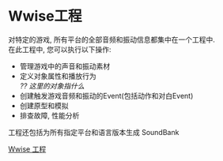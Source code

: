 ﻿Wwise工程
==
对特定的游戏, 所有平台的全部音频和振动信息都集中在一个工程中.  
在此工程中, 您可以执行以下操作:  
- 管理游戏中的声音和振动素材  
- 定义对象属性和播放行为  
_?? 这里的对象指什么_  
- 创建触发游戏音频和振动的Event(包括动作和对白Event)  
- 创建原型和模拟  
- 排查故障, 性能分析  

工程还包括为所有指定平台和语言版本生成 SoundBank  

[Wwise 工程](https://www.audiokinetic.com/zh/library/edge/?source=WwiseFundamentalApproach&id=the_wwise_project)  
